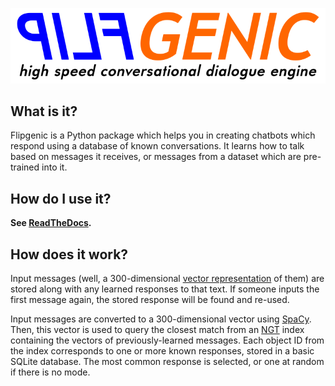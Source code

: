 <p align="center">
  <img
    src="images/header.png"
    alt="Flipgenic: High-speed conversational dialogue engine"
  />
</p>

## What is it?

Flipgenic is a Python package which helps you in creating chatbots which
respond using a database of known conversations. It learns how to talk based on
messages it receives, or messages from a dataset which are pre-trained into it.

## How do I use it?

**See [ReadTheDocs](https://flipgenic.readthedocs.io/en/latest/quickstart.html).**

## How does it work?

Input messages (well, a 300-dimensional
[vector representation](https://spacy.io/api/token#vector) of them) are stored
along with any learned responses to that text. If someone inputs the first
message again, the stored response will be found and re-used.

Input messages are converted to a 300-dimensional vector using
[SpaCy](https://spacy.io/api/token#vector). Then, this vector is used to
query the closest match from an [NGT](https://github.com/yahoojapan/NGT)
index containing the vectors of previously-learned messages. Each object ID
from the index corresponds to one or more known responses, stored in a
basic SQLite database. The most common response is selected, or one at random
if there is no mode.
